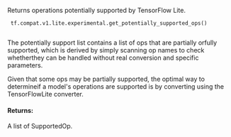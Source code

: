 Returns operations potentially supported by TensorFlow Lite.

```
 tf.compat.v1.lite.experimental.get_potentially_supported_ops()
 
```

The potentially support list contains a list of ops that are partially orfully supported, which is derived by simply scanning op names to check whetherthey can be handled without real conversion and specific parameters.

Given that some ops may be partially supported, the optimal way to determineif a model's operations are supported is by converting using the TensorFlowLite converter.

#### Returns:
A list of SupportedOp.

